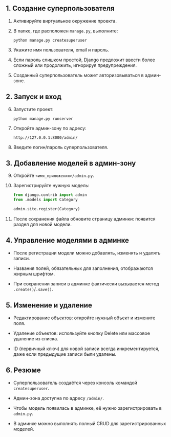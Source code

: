 ## 1. Создание суперпользователя

1. Активируйте виртуальное окружение проекта.
    
2. В папке, где расположен `manage.py`, выполните:
    
    ```
    python manage.py createsuperuser
    ```
    
3. Укажите имя пользователя, email и пароль.
    
4. Если пароль слишком простой, Django предложит ввести более сложный или продолжить, игнорируя предупреждения.
    
5. Созданный суперпользователь может авторизовываться в админ-зоне.
    

## 2. Запуск и вход

6. Запустите проект:
    
    ```
    python manage.py runserver
    ```
    
7. Откройте админ-зону по адресу:
    
    ```
    http://127.0.0.1:8000/admin/
    ```
    
8. Введите логин/пароль суперпользователя.
    

## 3. Добавление моделей в админ-зону

9. Откройте `<имя_приложения>/admin.py`.
    
10. Зарегистрируйте нужную модель:
    
    ```python
    from django.contrib import admin
    from .models import Category
    
    admin.site.register(Category)
    ```
    
11. После сохранения файла обновите страницу админки: появится раздел для новой модели.
    

## 4. Управление моделями в админке

- После регистрации модели можно добавлять, изменять и удалять записи.
    
- Названия полей, обязательных для заполнения, отображаются жирным шрифтом.
    
- При сохранении записи в админке фактически вызывается метод `.create()`/`.save()`.
    

## 5. Изменение и удаление

- Редактирование объектов: откройте нужный объект и измените поля.
    
- Удаление объектов: используйте кнопку Delete или массовое удаление из списка.
    
- ID (первичный ключ) для новой записи всегда инкрементируется, даже если предыдущие записи были удалены.
    

## 6. Резюме

- Суперпользователь создаётся через консоль командой `createsuperuser`.
    
- Админ-зона доступна по адресу `/admin/`.
    
- Чтобы модель появилась в админке, её нужно зарегистрировать в `admin.py`.
    
- В админке можно выполнять полный CRUD для зарегистрированных моделей.